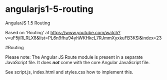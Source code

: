 # angularjs1-5-routing
AngularJS 1.5 Routing

Based on 'Routing' at https://www.youtube.com/watch?v=uF5jiRLRLX8&list=PL6n9fhu94yhWKHkcL7RJmmXyxkuFB3KSl&index=23
 
#Routing


Please note: The Angular JS Route module is present in a separate JavaScript file.
It does ***not*** come with the core Angular JavaScript file.

See script.js, index.html and styles.css how to implement this.